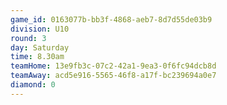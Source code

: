 ```yaml
---
game_id: 0163077b-bb3f-4868-aeb7-8d7d55de03b9
division: U10
round: 3
day: Saturday
time: 8.30am
teamHome: 13e9fb3c-07c2-42a1-9ea3-0f6fc94dcb8d
teamAway: acd5e916-5565-46f8-a17f-bc239694a0e7
diamond: 0
---
```

